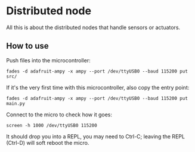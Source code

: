 # Distributed node

All this is about the distributed nodes that handle sensors or actuators.

## How to use

Push files into the microcontroller:

    fades -d adafruit-ampy -x ampy --port /dev/ttyUSB0 --baud 115200 put src/

If it's the very first time with this microcontroller, also copy the entry point:

    fades -d adafruit-ampy -x ampy --port /dev/ttyUSB0 --baud 115200 put main.py

Connect to the micro to check how it goes:

    screen -h 1000 /dev/ttyUSB0 115200

It should drop you into a REPL, you may need to Ctrl-C; leaving the REPL (Ctrl-D) will soft reboot the micro.
